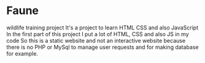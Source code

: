 # Faune
wildlife training project
It's a project to learn HTML CSS and also JavaScript
In the first part of this project I put a lot of HTML, CSS and also JS in my code 
So this is a static website and not an interactive website because there is no PHP or MySql to manage user requests and for making database for example.